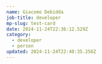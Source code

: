```yaml
---
name: Giacomo Debidda
job-title: developer
mp-slug: test-card
date: 2024-11-24T22:36:12.529Z
category:
  - developer
  - person
updated: 2024-11-24T22:40:35.256Z
---
```

